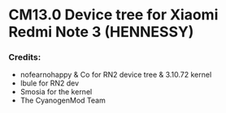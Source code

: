 # CM13.0 Device tree for Xiaomi Redmi Note 3 (HENNESSY)


### Credits:
  - nofearnohappy & Co for RN2 device tree & 3.10.72 kernel
  - lbule for RN2 dev
  - Smosia for the kernel
  - The CyanogenMod Team
